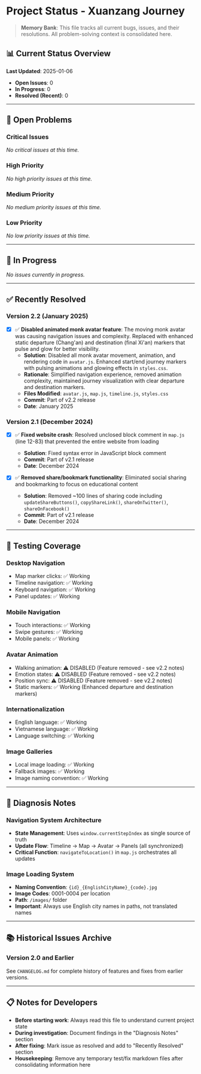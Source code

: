 # Project Status - Xuanzang Journey

> **Memory Bank**: This file tracks all current bugs, issues, and their resolutions. All problem-solving context is consolidated here.

## 📊 Current Status Overview

**Last Updated**: 2025-01-06

- **Open Issues**: 0
- **In Progress**: 0
- **Resolved (Recent)**: 0

---

## 🚨 Open Problems

<!-- List all unresolved bugs and issues here -->

### Critical Issues
_No critical issues at this time._

### High Priority
_No high priority issues at this time._

### Medium Priority
_No medium priority issues at this time._

### Low Priority
_No low priority issues at this time._

---

## 🔧 In Progress

<!-- Issues currently being worked on -->

_No issues currently in progress._

---

## ✅ Recently Resolved

<!-- Most recent fixes - keep last 10, move older ones to archive section -->

### Version 2.2 (January 2025)
- [x] ✅ **Disabled animated monk avatar feature**: The moving monk avatar was causing navigation issues and complexity. Replaced with enhanced static departure (Chang'an) and destination (final Xi'an) markers that pulse and glow for better visibility.
  - **Solution**: Disabled all monk avatar movement, animation, and rendering code in `avatar.js`. Enhanced start/end journey markers with pulsing animations and glowing effects in `styles.css`.
  - **Rationale**: Simplified navigation experience, removed animation complexity, maintained journey visualization with clear departure and destination markers.
  - **Files Modified**: `avatar.js`, `map.js`, `timeline.js`, `styles.css`
  - **Commit**: Part of v2.2 release
  - **Date**: January 2025

### Version 2.1 (December 2024)
- [x] ✅ **Fixed website crash**: Resolved unclosed block comment in `map.js` (line 12-83) that prevented the entire website from loading
  - **Solution**: Fixed syntax error in JavaScript block comment
  - **Commit**: Part of v2.1 release
  - **Date**: December 2024

- [x] ✅ **Removed share/bookmark functionality**: Eliminated social sharing and bookmarking to focus on educational content
  - **Solution**: Removed ~100 lines of sharing code including `updateShareButtons()`, `copyShareLink()`, `shareOnTwitter()`, `shareOnFacebook()`
  - **Commit**: Part of v2.1 release
  - **Date**: December 2024

---

## 🧪 Testing Coverage

### Desktop Navigation
- Map marker clicks: ✅ Working
- Timeline navigation: ✅ Working
- Keyboard navigation: ✅ Working
- Panel updates: ✅ Working

### Mobile Navigation
- Touch interactions: ✅ Working
- Swipe gestures: ✅ Working
- Mobile panels: ✅ Working

### Avatar Animation
- Walking animation: ⚠️ DISABLED (Feature removed - see v2.2 notes)
- Emotion states: ⚠️ DISABLED (Feature removed - see v2.2 notes)
- Position sync: ⚠️ DISABLED (Feature removed - see v2.2 notes)
- Static markers: ✅ Working (Enhanced departure and destination markers)

### Internationalization
- English language: ✅ Working
- Vietnamese language: ✅ Working
- Language switching: ✅ Working

### Image Galleries
- Local image loading: ✅ Working
- Fallback images: ✅ Working
- Image naming convention: ✅ Working

---

## 📝 Diagnosis Notes

<!-- Add detailed diagnostic information for complex issues here -->

### Navigation System Architecture
- **State Management**: Uses `window.currentStepIndex` as single source of truth
- **Update Flow**: Timeline → Map → Avatar → Panels (all synchronized)
- **Critical Function**: `navigateToLocation()` in `map.js` orchestrates all updates

### Image Loading System
- **Naming Convention**: `{id}_{EnglishCityName}_{code}.jpg`
- **Image Codes**: 0001-0004 per location
- **Path**: `/images/` folder
- **Important**: Always use English city names in paths, not translated names

---

## 📚 Historical Issues Archive

<!-- Older resolved issues - for reference only -->

### Version 2.0 and Earlier
See `CHANGELOG.md` for complete history of features and fixes from earlier versions.

---

## 📋 Notes for Developers

- **Before starting work**: Always read this file to understand current project state
- **During investigation**: Document findings in the "Diagnosis Notes" section
- **After fixing**: Mark issue as resolved and add to "Recently Resolved" section
- **Housekeeping**: Remove any temporary test/fix markdown files after consolidating information here
